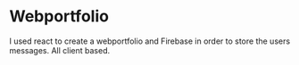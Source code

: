 # Webportfolio

I used react to create a webportfolio and Firebase in order to store the users messages. All client based.
